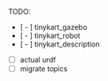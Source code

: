 TODO:
- [ - ] tinykart_gazebo  
- [ - ] tinykart_robot  
- [ - ] tinykart_description  
- [ ] actual urdf  
- [ ] migrate topics  